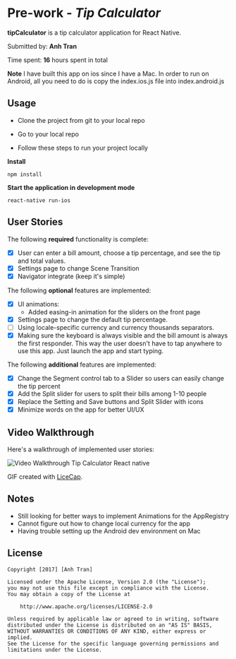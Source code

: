 # Pre-work - *Tip Calculator*

**tipCalculator** is a tip calculator application for React Native.

Submitted by: **Anh Tran**

Time spent: **16** hours spent in total

**Note** I have built this app on ios since I have a Mac. In order to run on Android, all you need to do is copy the index.ios.js file
into index.android.js

## Usage

- Clone the project from git to your local repo

- Go to your local repo

- Follow these steps to run your project locally

**Install**
```
npm install
```

**Start the application in development mode**
```
react-native run-ios
```

## User Stories

The following **required** functionality is complete:

* [X] User can enter a bill amount, choose a tip percentage, and see the tip and total values.
* [X] Settings page to change Scene Transition
* [X] Navigator integrate (keep it's simple)

The following **optional** features are implemented:
* [X] UI animations:
  - Added easing-in animation for the sliders on the front page
* [X] Settings page to change the default tip percentage.
* [ ] Using locale-specific currency and currency thousands separators.
* [X] Making sure the keyboard is always visible and the bill amount is always the first responder. This way the user doesn't have to tap anywhere to use this app. Just launch the app and start typing.

The following **additional** features are implemented:
* [X] Change the Segment control tab to a Slider so users can easily change the tip percent
* [X] Add the Split slider for users to split their bills among 1-10 people
* [X] Replace the Setting and Save buttons and Split Slider with icons
* [X] Minimize words on the app for better UI/UX

## Video Walkthrough

Here's a walkthrough of implemented user stories:

<img src='http://i.imgur.com/Tbtv1co.gif' title='Video Walkthrough Tip Calculator React native' width='' alt='Video Walkthrough Tip Calculator React native' />

GIF created with [LiceCap](http://www.cockos.com/licecap/).

## Notes

- Still looking for better ways to implement Animations for the AppRegistry
- Cannot figure out how to change local currency for the app
- Having trouble setting up the Android dev environment on Mac

## License

    Copyright [2017] [Anh Tran]

    Licensed under the Apache License, Version 2.0 (the "License");
    you may not use this file except in compliance with the License.
    You may obtain a copy of the License at

        http://www.apache.org/licenses/LICENSE-2.0

    Unless required by applicable law or agreed to in writing, software
    distributed under the License is distributed on an "AS IS" BASIS,
    WITHOUT WARRANTIES OR CONDITIONS OF ANY KIND, either express or implied.
    See the License for the specific language governing permissions and
    limitations under the License.
